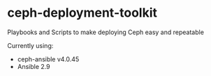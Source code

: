# ceph-deployment-toolkit
Playbooks and Scripts to make deploying Ceph easy and repeatable

Currently using:
* ceph-ansible v4.0.45
* Ansible 2.9
